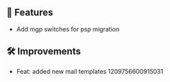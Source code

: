 ## 🚀 Features

- Add mgp switches for psp migration


## 🛠️ Improvements

- Feat: added new mail templates 1209756600915031